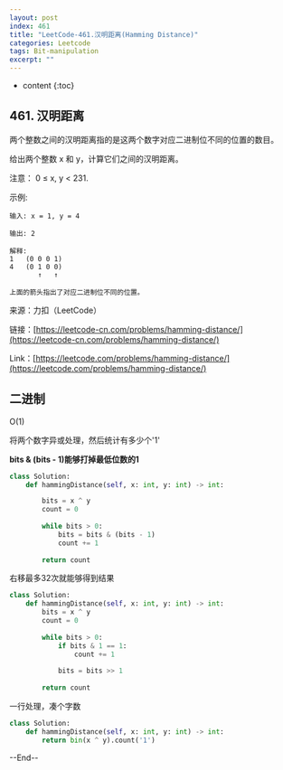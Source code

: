 ```yaml
---
layout: post
index: 461
title: "LeetCode-461.汉明距离(Hamming Distance)"
categories: Leetcode
tags: Bit-manipulation
excerpt: ""
---
```


* content
{:toc}

## 461. 汉明距离

两个整数之间的汉明距离指的是这两个数字对应二进制位不同的位置的数目。

给出两个整数 x 和 y，计算它们之间的汉明距离。

注意：
0 ≤ x, y < 231.

示例:

```
输入: x = 1, y = 4

输出: 2

解释:
1   (0 0 0 1)
4   (0 1 0 0)
       ↑   ↑

上面的箭头指出了对应二进制位不同的位置。
```

来源：力扣（LeetCode）

链接：[https://leetcode-cn.com/problems/hamming-distance/](https://leetcode-cn.com/problems/hamming-distance/)

Link：[https://leetcode.com/problems/hamming-distance/](https://leetcode.com/problems/hamming-distance/)


## 二进制

O(1)

将两个数字异或处理，然后统计有多少个'1'

**bits & (bits - 1)**能够打掉最低位数的**1**

```python
class Solution:
    def hammingDistance(self, x: int, y: int) -> int:

        bits = x ^ y
        count = 0
        
        while bits > 0:
            bits = bits & (bits - 1)
            count += 1
            
        return count
```

右移最多32次就能够得到结果

```python
class Solution:
    def hammingDistance(self, x: int, y: int) -> int:
        bits = x ^ y
        count = 0
        
        while bits > 0:
            if bits & 1 == 1:
                count += 1
            
            bits = bits >> 1
            
        return count
```

一行处理，凑个字数

```python
class Solution:
    def hammingDistance(self, x: int, y: int) -> int:
        return bin(x ^ y).count('1')
```

--End--


